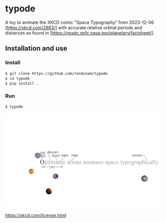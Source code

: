 # typode

A toy to animate the XKCD comic "Space Typography" from 2023-12-06
[https://xkcd.com/2863/] with accurate relative orbital periods and distances
as found in [https://nssdc.gsfc.nasa.gov/planetary/factsheet/].

## Installation and use

### Install
```
$ git clone https://github.com/rendinam/typode
$ cd typode
$ pip install .
```

### Run
```
$ typode
```

![image](screenshot.png)

https://xkcd.com/license.html
